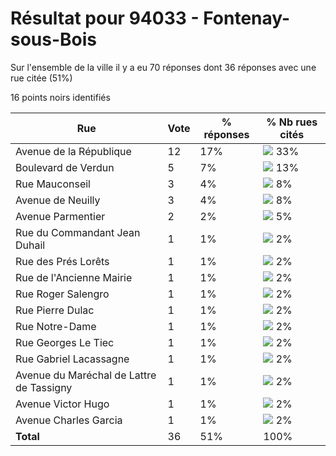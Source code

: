 # Résultat pour 94033 - Fontenay-sous-Bois

Sur l'ensemble de la ville il y a eu 70 réponses dont 36 réponses avec une rue citée (51%)

16 points noirs identifiés

| Rue | Vote | % réponses | % Nb rues cités|
|-----|------|------------|----------------|
| Avenue de la République | 12 | 17% | <img src="../../img/bar_33.gif" />&nbsp;33%|
| Boulevard de Verdun | 5 | 7% | <img src="../../img/bar_13.gif" />&nbsp;13%|
| Rue Mauconseil | 3 | 4% | <img src="../../img/bar_8.gif" />&nbsp;8%|
| Avenue de Neuilly | 3 | 4% | <img src="../../img/bar_8.gif" />&nbsp;8%|
| Avenue Parmentier | 2 | 2% | <img src="../../img/bar_5.gif" />&nbsp;5%|
| Rue du Commandant Jean Duhail | 1 | 1% | <img src="../../img/bar_2.gif" />&nbsp;2%|
| Rue des Prés Lorêts | 1 | 1% | <img src="../../img/bar_2.gif" />&nbsp;2%|
| Rue de l'Ancienne Mairie | 1 | 1% | <img src="../../img/bar_2.gif" />&nbsp;2%|
| Rue Roger Salengro | 1 | 1% | <img src="../../img/bar_2.gif" />&nbsp;2%|
| Rue Pierre Dulac | 1 | 1% | <img src="../../img/bar_2.gif" />&nbsp;2%|
| Rue Notre-Dame | 1 | 1% | <img src="../../img/bar_2.gif" />&nbsp;2%|
| Rue Georges Le Tiec | 1 | 1% | <img src="../../img/bar_2.gif" />&nbsp;2%|
| Rue Gabriel Lacassagne | 1 | 1% | <img src="../../img/bar_2.gif" />&nbsp;2%|
| Avenue du Maréchal de Lattre de Tassigny | 1 | 1% | <img src="../../img/bar_2.gif" />&nbsp;2%|
| Avenue Victor Hugo | 1 | 1% | <img src="../../img/bar_2.gif" />&nbsp;2%|
| Avenue Charles Garcia | 1 | 1% | <img src="../../img/bar_2.gif" />&nbsp;2%|
| **Total** | 36 | 51% | 100%|
